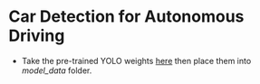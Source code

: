 # Car Detection for Autonomous Driving
- Take the pre-trained YOLO weights [here](https://github.com/OlafenwaMoses/ImageAI/releases/download/1.0/yolo.h5) then place them into *model_data* folder.
